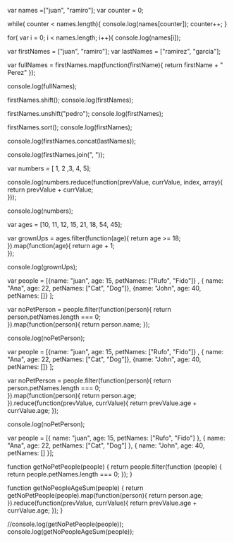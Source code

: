 var names =["juan", "ramiro"];
var counter = 0;

while( counter < names.length){
 console.log(names[counter]); 
    counter++;
}

for( var i = 0; i < names.length; i++){
     console.log(names[i]);   






var firstNames = ["juan", "ramiro"];
var lastNames = ["ramirez", "garcia"];

var fullNames = firstNames.map(function(firstName){ return firstName + " Perez" });

console.log(fullNames);

firstNames.shift();
console.log(firstNames);

firstNames.unshift("pedro");
console.log(firstNames);

firstNames.sort();
console.log(firstNames);

console.log(firstNames.concat(lastNames));

console.log(firstNames.join(", "));




var numbers = [ 1, 2 ,3, 4, 5];

console.log(numbers.reduce(function(prevValue, currValue, index, array){
     return prevValue + currValue;   
}));
               
console.log(numbers);






var ages = [10, 11, 12, 15, 21, 18, 54, 45];

var grownUps = ages.filter(function(age){
     return age >= 18;   
}).map(function(age){
     return age + 1;   
});

console.log(grownUps);







var people = [{name: "juan", age: 15, petNames: ["Rufo", "Fido"]} , {
    name: "Ana", age: 22, petNames: ["Cat", "Dog"]}, {name: "John",
    age: 40, petNames: []}
];

var noPetPerson = people.filter(function(person){
  return person.petNames.length === 0;  
}).map(function(person){
    return person.name;
});

console.log(noPetPerson);





var people = [{name: "juan", age: 15, petNames: ["Rufo", "Fido"]} , {
    name: "Ana", age: 22, petNames: ["Cat", "Dog"]}, {name: "John",
    age: 40, petNames: []}
];

var noPetPerson = people.filter(function(person){
  return person.petNames.length === 0;  
}).map(function(person){
  return person.age;  
}).reduce(function(prevValue, currValue){
    return prevValue.age + currValue.age;
});

console.log(noPetPerson);








var people = [{
    name: "juan",
    age: 15,
    petNames: ["Rufo", "Fido"]
}, {
    name: "Ana",
    age: 22,
    petNames: ["Cat", "Dog"]
}, {
    name: "John",
    age: 40,
    petNames: []
}];

function getNoPetPeople(people) {
    return people.filter(function (people) {
        return people.petNames.length === 0;
    });
}

function getNoPeopleAgeSum(people) {
    return getNoPetPeople(people).map(function(person){
  return person.age;  
}).reduce(function(prevValue, currValue){
    return prevValue.age + currValue.age;
});
}



//console.log(getNoPetPeople(people));
console.log(getNoPeopleAgeSum(people));